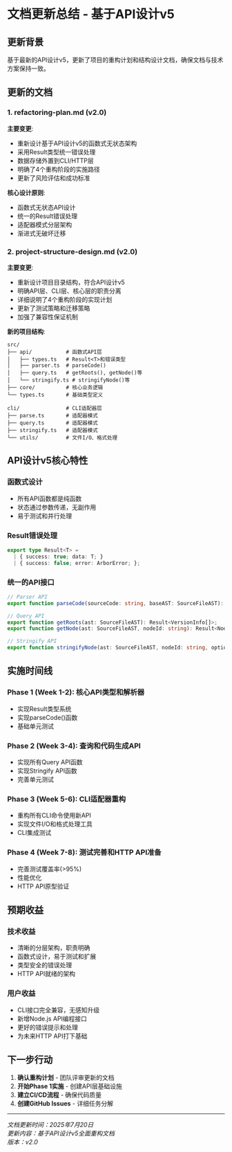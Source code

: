 # 文档更新总结 - 基于API设计v5

## 更新背景

基于最新的API设计v5，更新了项目的重构计划和结构设计文档，确保文档与技术方案保持一致。

## 更新的文档

### 1. refactoring-plan.md (v2.0)

**主要变更**:
- 重新设计基于API设计v5的函数式无状态架构
- 采用Result<T>类型统一错误处理
- 数据存储外置到CLI/HTTP层
- 明确了4个重构阶段的实施路径
- 更新了风险评估和成功标准

**核心设计原则**:
- 函数式无状态API设计
- 统一的Result<T>错误处理
- 适配器模式分层架构
- 渐进式无破坏迁移

### 2. project-structure-design.md (v2.0)

**主要变更**:
- 重新设计项目目录结构，符合API设计v5
- 明确API层、CLI层、核心层的职责分离
- 详细说明了4个重构阶段的实现计划
- 更新了测试策略和迁移策略
- 加强了兼容性保证机制

**新的项目结构**:
```
src/
├── api/           # 函数式API层
│   ├── types.ts   # Result<T>和错误类型
│   ├── parser.ts  # parseCode()
│   ├── query.ts   # getRoots(), getNode()等
│   └── stringify.ts # stringifyNode()等
├── core/          # 核心业务逻辑
└── types.ts       # 基础类型定义

cli/               # CLI适配器层
├── parse.ts       # 适配器模式
├── query.ts       # 适配器模式
├── stringify.ts   # 适配器模式
└── utils/         # 文件I/O、格式处理
```

## API设计v5核心特性

### 函数式设计
- 所有API函数都是纯函数
- 状态通过参数传递，无副作用
- 易于测试和并行处理

### Result<T>错误处理
```typescript
export type Result<T> = 
  | { success: true; data: T; }
  | { success: false; error: ArborError; };
```

### 统一的API接口
```typescript
// Parser API
export function parseCode(sourceCode: string, baseAST: SourceFileAST): Result<ParseResult>;

// Query API  
export function getRoots(ast: SourceFileAST): Result<VersionInfo[]>;
export function getNode(ast: SourceFileAST, nodeId: string): Result<NodeInfo>;

// Stringify API
export function stringifyNode(ast: SourceFileAST, nodeId: string, options?: StringifyOptions): Result<string>;
```

## 实施时间线

### Phase 1 (Week 1-2): 核心API类型和解析器
- 实现Result<T>类型系统
- 实现parseCode()函数
- 基础单元测试

### Phase 2 (Week 3-4): 查询和代码生成API
- 实现所有Query API函数
- 实现Stringify API函数
- 完善单元测试

### Phase 3 (Week 5-6): CLI适配器重构  
- 重构所有CLI命令使用新API
- 实现文件I/O和格式处理工具
- CLI集成测试

### Phase 4 (Week 7-8): 测试完善和HTTP API准备
- 完善测试覆盖率(>95%)
- 性能优化
- HTTP API原型验证

## 预期收益

### 技术收益
- 清晰的分层架构，职责明确
- 函数式设计，易于测试和扩展
- 类型安全的错误处理
- HTTP API就绪的架构

### 用户收益
- CLI接口完全兼容，无感知升级
- 新增Node.js API编程接口
- 更好的错误提示和处理
- 为未来HTTP API打下基础

## 下一步行动

1. **确认重构计划** - 团队评审更新的文档
2. **开始Phase 1实施** - 创建API层基础设施
3. **建立CI/CD流程** - 确保代码质量
4. **创建GitHub Issues** - 详细任务分解

---

*文档更新时间：2025年7月20日*  
*更新内容：基于API设计v5全面重构文档*  
*版本：v2.0*
